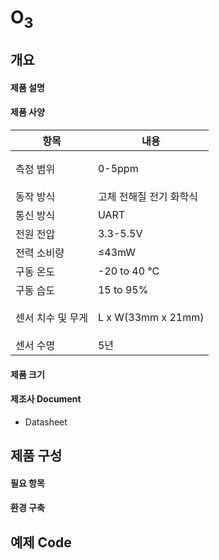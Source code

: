 # O<sub>3</sub>

## 개요

#### 제품 설명

#### 제품 사양

| 항목           | 내용                                                                                         |
| ------------ | ------------------------------------------------------------------------------------------ |
| 측정 범위        | <p>0-5ppm</p> |
| 동작 방식        | 고체 전해질 전기 화학식                                                       |
| 통신 방식        | UART                                                                                |
| 전원 전압        | 3.3-5.5V                                                                                  |
| 전력 소비량       | ≤43mW                                                                                      |
| 구동 온도        | -20 to 40 °C                                                               |
| 구동 습도        | 15 to 95%                                                                  |
| 센서 치수 및 무게   | <p>L x W(33mm x 21mm)</p>                                    |
| 센서 수명        | 5년                                                                                        |

#### 제품 크기

#### 제조사 Document

* Datasheet

## 제품 구성

#### 필요 항목

#### 환경 구축

## 예제 Code

